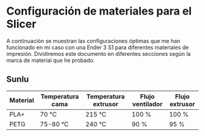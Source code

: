 # Configuración de materiales para el Slicer

A continuación se muestran las configuraciones óptimas que me han funcionado en mi caso con una Ender 3 S1 para diferentes materiales de impresión. Dividiremos este documento en diferentes secciones según la marca de material que he probado.

## Sunlu

| Material | Temperatura cama | Temperatura extrusor | Flujo ventilador | Flujo extrusor |
| ------------- |-------------|--------------|--------------|--------------|
PLA+| 70 °C    | 215 °C    | 100 %    | 100 %
PETG| 75-80 °C    | 240 °C    | 90 %    | 95 %